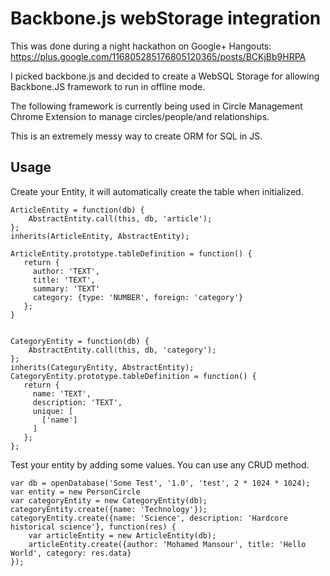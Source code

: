 Backbone.js webStorage integration
==================================

This was done during a night hackathon on Google+ Hangouts:
https://plus.google.com/116805285176805120365/posts/BCKjBb9HRPA

I picked backbone.js and decided to create a WebSQL Storage for
allowing Backbone.JS framework to run in offline mode. 

The following framework is currently being used in Circle Management
Chrome Extension to manage circles/people/and relationships.

This is an extremely messy way to create ORM for SQL in JS.


Usage
-----

Create your Entity, it will automatically create the table when initialized.

    ArticleEntity = function(db) {
        AbstractEntity.call(this, db, 'article');
    };
    inherits(ArticleEntity, AbstractEntity);
  
    ArticleEntity.prototype.tableDefinition = function() {
       return {
         author: 'TEXT',
         title: 'TEXT',
         summary: 'TEXT'
         category: {type: 'NUMBER', foreign: 'category'}
       };
    }
    
    
    CategoryEntity = function(db) {
        AbstractEntity.call(this, db, 'category');
    };
    inherits(CategoryEntity, AbstractEntity);
    CategoryEntity.prototype.tableDefinition = function() {
       return {
         name: 'TEXT',
         description: 'TEXT',
         unique: [
           ['name']
         ]
       };
    };


Test your entity by adding some values. You can use any CRUD method.

    var db = openDatabase('Some Test', '1.0', 'test', 2 * 1024 * 1024);
    var entity = new PersonCircle
    var categoryEntity = new CategoryEntity(db);
    categoryEntity.create({name: 'Technology'});
    categoryEntity.create({name: 'Science', description: 'Hardcore historical science'}, function(res) {
        var articleEntity = new ArticleEntity(db);
        articleEntity.create({author: 'Mohamed Mansour', title: 'Hello World', category: res.data}
    });

